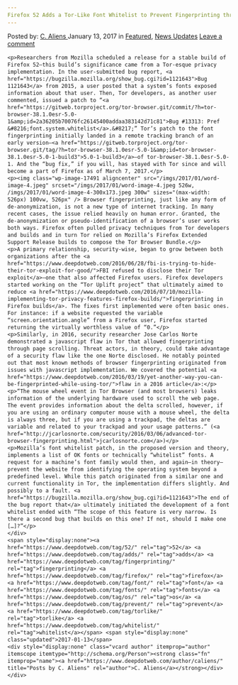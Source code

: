 ```yaml
---
Firefox 52 Adds a Tor-Like Font Whitelist to Prevent Fingerprinting through OS Fonts
---
```

<article class="post-listing post-17489 post type-post status-publish format-standard has-post-thumbnail hentry  tag-4830 tag-adds tag-fingerprinting tag-firefox tag-font tag-fonts tag-os tag-prevent like tag-whitelist">
    <div class="post-inner">
        <span>Posted by: <a href="https://www.deepdotweb.com/author/caliens/" title="">C. Aliens </a></span>
    <span>January 13, 2017</span>
    <span>in <a href="https://www.deepdotweb.com/category/deepdot-news/" rel="category tag">Featured</a>, <a href="https://www.deepdotweb.com/category/news-updates/" rel="category tag">News Updates</a></span>
    <span><a href="https://www.deepdotweb.com/2017/01/13/firefox-52-adds-tor-like-font-whitelist-prevent-fingerprinting-os-fonts/#respond">Leave a comment</a></span>
    </p>
    <div class="clear"></div>
    
    <p>Researchers from Mozilla scheduled a release for a stable build of Firefox 52—this build’s significance came from a Tor-esque privacy implementation. In the user-submitted bug report, <a href="https://bugzilla.mozilla.org/show_bug.cgi?id=1121643">Bug 1121643</a> from 2015, a user posted that a system’s fonts exposed information about that user. Then, Tor developers, as another user commented, issued a patch to “<a href="https://gitweb.torproject.org/tor-browser.git/commit/?h=tor-browser-38.1.0esr-5.0-1&amp;id=2a36205b70076fc26145400addaa383142d71c81">Bug #13313: Pref &#8216;font.system.whitelist</a>.&#8217;” Tor’s patch to the font fingerprinting initially landed in a remote tracking branch of an early version—<a href="https://gitweb.torproject.org/tor-browser.git/tag/?h=tor-browser-38.1.0esr-5.0-1&amp;id=tor-browser-38.1.0esr-5.0-1-build3">5.0-1-build3</a>—of tor-browser-38.1.0esr-5.0-1. And the “bug fix,” if you will, has stayed with Tor since and will become a part of Firefox as of March 7, 2017.</p>
    <p><img class="wp-image-17491 aligncenter" src="/imgs/2017/01/word-image-4.jpeg" srcset="/imgs/2017/01/word-image-4.jpeg 526w, /imgs/2017/01/word-image-4-300x173.jpeg 300w" sizes="(max-width: 526px) 100vw, 526px" /> Browser fingerprinting, just like any form of de-anonymization, is not a new type of internet tracking. In many recent cases, the issue relied heavily on human error. Granted, the de-anonymization or pseudo-identification of a browser’s user works both ways. Firefox often pulled privacy techniques from Tor developers and builds and in turn Tor relied on Mozilla’s Firefox Extended Support Release builds to compose the Tor Browser Bundle.</p>
    <p>A primary relationship, security-wise, began to grow between both organizations after the <a href="https://www.deepdotweb.com/2016/06/28/fbi-is-trying-to-hide-their-tor-exploit-for-good/">FBI refused to disclose their Tor exploit</a>—one that also affected Firefox users. Firefox developers started working on the “Tor Uplift project” that ultimately aimed to reduce <a href="https://www.deepdotweb.com/2016/07/10/mozilla-implementing-tor-privacy-features-firefox-builds/">fingerprinting in Firefox builds</a>. The fixes first implemented were often basic ones. For instance: if a website requested the variable “screen.orientation.angle” from a Firefox user, Firefox started returning the virtually worthless value of “0.”</p>
    <p>Similarly, in 2016, security researcher Jose Carlos Norte demonstrated a javascript flaw in Tor that allowed fingerprinting through page scrolling. Threat actors, in theory, could take advantage of a security flaw like the one Norte disclosed. He notably pointed out that most known methods of browser fingerprinting originated from issues with javascript implementation. We covered the potential <a href="https://www.deepdotweb.com/2016/03/19/yet-another-way-you-can-be-fingerprinted-while-using-tor/">flaw in a 2016 article</a>:</p>
    <p>“The mouse wheel event in Tor Browser (and most browsers) leaks information of the underlying hardware used to scroll the web page. The event provides information about the delta scrolled, however, if you are using an ordinary computer mouse with a mouse wheel, the delta is always three, but if you are using a trackpad, the deltas are variable and related to your trackpad and your usage patterns.” (<a href="http://jcarlosnorte.com/security/2016/03/06/advanced-tor-browser-fingerprinting.html">jcarlosnorte.com</a>)</p>
    <p>Mozilla’s font whitelist patch, in the proposed version and theory, implements a list of OK fonts or technically “whitelist” fonts. A request for a machine’s font family would then, and again—in theory—prevent the website from identifying the operating system beyond a predefined level. While this patch originated from a similar one and current functionality in Tor, the implementation differs slightly. And possibly to a fault. <a href="https://bugzilla.mozilla.org/show_bug.cgi?id=1121643">The end of the bug report that</a> ultimately initiated the development of a font whitelist ended with “The scope of this feature is very narrow. Is there a second bug that builds on this one? If not, should I make one […]?”</p>
    </div>
    <span style="display:none"><a href="https://www.deepdotweb.com/tag/52/" rel="tag">52</a> <a href="https://www.deepdotweb.com/tag/adds/" rel="tag">adds</a> <a href="https://www.deepdotweb.com/tag/fingerprinting/" rel="tag">fingerprinting</a> <a href="https://www.deepdotweb.com/tag/firefox/" rel="tag">firefox</a> <a href="https://www.deepdotweb.com/tag/font/" rel="tag">font</a> <a href="https://www.deepdotweb.com/tag/fonts/" rel="tag">fonts</a> <a href="https://www.deepdotweb.com/tag/os/" rel="tag">os</a> <a href="https://www.deepdotweb.com/tag/prevent/" rel="tag">prevent</a> <a href="https://www.deepdotweb.com/tag/torlike/" rel="tag">torlike</a> <a href="https://www.deepdotweb.com/tag/whitelist/" rel="tag">whitelist</a></span> <span style="display:none" class="updated">2017-01-13</span>
    <div style="display:none" class="vcard author" itemprop="author" itemscope itemtype="http://schema.org/Person"><strong class="fn" itemprop="name"><a href="https://www.deepdotweb.com/author/caliens/" title="Posts by C. Aliens" rel="author">C. Aliens</a></strong></div>
    </div>
</article>

